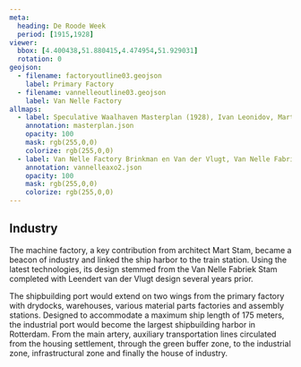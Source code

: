 ```yaml
---
meta:
  heading: De Roode Week
  period: [1915,1928]
viewer:
  bbox: [4.400438,51.880415,4.474954,51.929031]
  rotation: 0
geojson:
  - filename: factoryoutline03.geojson
    label: Primary Factory
  - filename: vannelleoutline03.geojson
    label: Van Nelle Factory
allmaps:
  - label: Speculative Waalhaven Masterplan (1928), Ivan Leonidov, Mart Stam. 2023. 600 x 200 mm. Source; The Berlage.
    annotation: masterplan.json
    opacity: 100
    mask: rgb(255,0,0)
    colorize: rgb(255,0,0)
  - label: Van Nelle Factory Brinkman en Van der Vlugt, Van Nelle Fabriek, Rotterdam, 1927-1930. Source; Collectie NAi, BROX 5t4302 Het.
    annotation: vannelleaxo2.json
    opacity: 100
    mask: rgb(255,0,0)
    colorize: rgb(255,0,0)
---
```


## Industry

The machine factory, a key contribution from architect Mart Stam, became a beacon of industry and linked the ship harbor to the train station. Using the latest technologies, its design stemmed from the Van Nelle Fabriek Stam completed with Leendert van der Vlugt design several years prior.

The shipbuilding port would extend on two wings from the primary factory with drydocks, warehouses, various material parts factories and assembly stations. Designed to accommodate a maximum ship length of 175 meters, the industrial port would become the largest shipbuilding harbor in Rotterdam. From the main artery, auxiliary transportation lines circulated from the housing settlement, through the green buffer zone, to the industrial zone, infrastructural zone and finally the house of industry.
